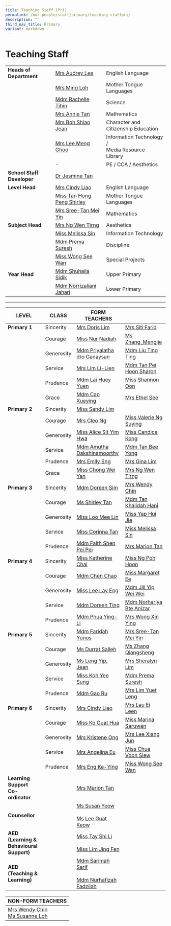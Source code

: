 ```yaml
---
title: Teaching Staff (Pri)
permalink: /our-people/staff/primary/teaching-staffpri/
description: ""
third_nav_title: Primary
variant: markdown
---
```

# **Teaching Staff**

| 	| 	|  	|
|---	|---	|---	|
| **Heads of Department** | [Mrs Audrey Lee](mailto:lim_ya_qi@moe.edu.sg) | English Language |
|  	| [Mrs Ming Loh](mailto:ming_loh@moe.edu.sg) 	| Mother Tongue Languages 	|
|  	| [Mdm Rachelle Tjhin](mailto:rachelle_tjhin_hui_ying@moe.edu.sg) 	| Science 	|
|  	| [Mrs Annie Tan](mailto:tan_kim_neo_annie@moe.edu.sg) 	| Mathematics 	|
|  	| [Mrs Boh Shiao Jean](mailto:lee_shiao_jean@moe.edu.sg) 	| Character and Citizenship Education 	|
|  	| [Mrs Lee Meng Choo](mailto:lim_meng_choo_a@moe.edu.sg) 	| Information Technology /<br>Media Resource Library 	|
|  	| - 	| PE / CCA / Aesthetics 	|
| **School Staff Developer** 	| [Dr Jesmine Tan](mailto:jesmine_tan@moe.edu.sg) 	|  	|
| **Level Head** 	| [Mrs Cindy Liao](mailto:woon_li_rong_cindy@moe.edu.sg) 	| English Language 	|
|  	| [Miss Tan Hong Peng Shirley](mailto:tan_hong_peng_shirley@moe.edu.sg) 	| Mother Tongue Languages 	|
|  	| [Mrs Sree-Tan Mei Yin](tan_mei_yin_a@moe.edu.sg) 	| Mathematics 	|
| **Subject Head** 	| [Mrs Ng Wen Tirng](mailto:yang_wen_tirng@moe.edu.sg) 	| Aesthetics 	|
|  	| [Miss Melissa Sin](mailto:sin_yue_ting_melissa@moe.edu.sg) 	| Information Technology 	|
|  	| [Mdm Prema Suresh](mailto:prema_suresh@moe.edu.sg) 	| Discipline 	|
|  	| [Miss Wong See Wan](mailto:wong_see_wan@moe.edu.sg) 	| Special Projects 	|
| **Year Head** 	|  [Mdm Shuhaila Sidik](mailto:shuhaila_sidik@moe.edu.sg)	| Upper Primary 	|
|  	| [Mdm Norrizaliani Jahari](mailto:norrizaliani_jahari@moe.edu.sg) 	| Lower Primary 	|

-----------------------------------------------------------------------




| **LEVEL** 	| CLASS 	| FORM TEACHERS 	|  	|
|---	|---	|---	|---	|
| **Primary 1** 	| Sincerity 	| [Mrs Doris Lim](mailto:chng_kim_leng_doris@moe.edu.sg) 	| [Mrs Siti Farid](mailto:siti_rakhmayati@moe.edu.sg) 	|
|  	| Courage 	| [Miss Nur Nadiah](mailto:nur_nadiah_ahmad_jani@moe.edu.sg) 	| [Ms Zhang_Mengjie](mailto:zhang_mengjie@moe.edu.sg) 	|
|  	| Generosity 	| [Mdm Priyalatha d/o Ganaysan](mailto:priyalatha_ganaysan@moe.edu.sg) 	| [Mdm Liu Ting Ting](mailto:liu_ting_ting@moe.edu.sg) 	|
|  	| Service 	| [Mrs Lim Li-Lien](mailto:cho_li-lien@moe.edu.sg) 	| [Mdm Tan Pei Hoon Sharon](mailto:tan_pei_hoon_sharon@moe.edu.sg) 	|
|  	| Prudence 	| [Mdm Lai Huey Yuen](mailto:lai_huey_yuen@moe.edu.sg) 	| [Miss Shannon Oon](mailto:oon_qian_yi_shannon@moe.edu.sg) 	|
|  	| Grace 	| [Mdm Cao Xueying](mailto:cao_xueying@moe.edu.sg) 	| [Mrs Ethel See](mailto:teh_hua_sim@moe.edu.sg) 	|
| **Primary 2** 	| Sincerity 	| [Miss Sandy Lim](mailto:lim_xue_li_sandy@moe.edu.sg) 	|  	|
|  	| Courage 	| [Mrs Cleo Ng](mailto:wong_yuin_ping_cleo@moe.edu.sg) 	| [Miss Valerie Ng Suying](mailto:valerie_ng_suying@moe.edu.sg) 	|
|  	| Generosity 	| [Miss Alice Sit Yim Hwa](mailto:sit_yim_hwa@moe.edu.sg) 	| [Miss Candice Kong](mailto:kong_kaijun_candice@moe.edu.sg) 	|
|  	| Service 	| [Mdm Amutha Dakshinamoorthy](mailto:amutha_dakshinamoorthy@moe.edu.sg) 	| [Mdm Tan Bee Yong](mailto:tan_bee_yong@moe.edu.sg) 	|
|  	| Prudence 	| [Mrs Emily Sng](mailto:Chua_Xing_Ting_Emily@moe.edu.sg) 	| [Mrs Gina Lim](mailto:poon_yoke_chee@moe.edu.sg) 	|
|  	| Grace 	| [Miss Chong Wei Yan](mailto:chong_wei_yan@moe.edu.sg) 	| [Mrs Ng Wen Tirng](mailto:yang_wen_tirng@moe.edu.sg) 	|
| **Primary 3** 	| Sincerity 	| [Mdm Doreen Sim](mailto:sim_ling_yim@moe.edu.sg) 	| [Mrs Wendy Chin](mailto:quek_siew_cheng@moe.edu.sg) 	|
|  	| Courage 	| [Ms Shirley Tan](mailto:tan_hong_peng_shirley@moe.edu.sg) 	| [Mdm Tan Khalidah Hani](mailto:tan_khalidah_hani@moe.edu.sg) 	|
|  	| Generosity 	| [Miss Loo Mee Lin](mailto:loo_mee_lin@moe.edu.sg) 	| [Miss Yap Hui Jie](mailto:yap_hui_jie@moe.edu.sg) 	|
|  	| Service 	| [Miss Corinna Tan](mailto:tan_cailing_corinna@moe.edu.sg) 	| [Miss Melissa Sin](mailto:sin_yue_ting_melissa@moe.edu.sg) 	|
|  	| Prudence 	| [Mdm Faith Shen Pei Pei](mailto:faith_shen_pei_pei@moe.edu.sg) 	| [Mrs Marion Tan](mailto:marion_winings@moe.edu.sg) 	|
| **Primary 4** 	| Sincerity 	| [Miss Katherine Chai](mailto:katherine_chai_kui_yi@moe.edu.sg) 	| [Miss Ng Poh Hoon](mailto:ng_poh_hoon@moe.edu.sg) 	|
|  	| Courage 	| [Mdm Chen Chao](mailto:chen_chao_a@moe.edu.sg) 	| [Miss Margaret Ee](mailto:ee_swee_keow_margaret@moe.edu.sg) 	|
|  	| Generosity 	| [Miss Lee Lay Eng](mailto:lee_lay_eng_a@moe.edu.sg) 	| [Mdm Jill Yip Wei Wei](mailto:yip_wei_wei@moe.edu.sg) 	|
|  	| Service 	| [Mdm Doreen Ting](mailto:ting_sye_ying_doreen@moe.edu.sg) 	| [Mdm Norhariya Bte Anizar](mailto:norhariya_anizar@moe.edu.sg) 	|
|  	| Prudence 	| [Mdm Phua Ying-Li](mailto:phua_ying-li@moe.edu.sg) 	| [Mrs Wong Xin Ying](mailto:ho_xin_ying@moe.edu.sg) 	|
| **Primary 5** 	| Sincerity 	| [Mdm Faridah Yunos](mailto:faridah_yunos@moe.edu.sg) 	| [Mrs Sree-Tan Mei Yin](mailto:tan_mei_yin_a@moe.edu.sg) 	|
|  	| Courage 	| [Ms Durrat Salleh](mailto:durrat_salleh@moe.edu.sg) 	| [Ms Zhang Qiangsheng](mailto:zhang_qiangsheng@moe.edu.sg) 	|
|  	| Generosity 	| [Ms Leng Yip, Jean](mailto:leng_yip_jean@moe.edu.sg) 	| [Mrs Sheralyn Lim](mailto:koo_lu-ming_sheralyn@moe.edu.sg) 	|
|  	| Service 	| [Miss Koh Yee Sung](mailto:koh_yee_sung@moe.edu.sg) 	| [Mdm Prema Suresh](mailto:prema_prabhakaran@moe.edu.sg) 	|
|  	| Prudence 	| [Mdm Gao Ru](mailto:gao_ru@moe.edu.sg) 	| [Mrs Lim Yuet Leng](mailto:toh_yuet_leng@moe.edu.sg) 	|
| **Primary 6** 	| Sincerity 	| [Mrs Cindy Liao](mailto:woon_li_rong_cindy@moe.edu.sg) 	| [Mrs Lau Ei Leen](mailto:tay_ei_leen@moe.edu.sg) 	|
|  	| Courage 	| [Miss Ko Guat Hua](mailto:ko_guat_hua@moe.edu.sg) 	| [Miss Marina Saruwan](mailto:marina_saruwan@moe.edu.sg) 	|
|  	| Generosity 	| [Mrs Kristene Ong](mailto:kristene_chan_yan_jun@moe.edu.sg) 	| [Mrs Lee Xiang Jun](mailto:heng_xiang_jun@moe.edu.sg) 	|
|  	| Service 	| [Mrs Angelina Eu](mailto:low_shu_ling_angelina@moe.edu.sg) 	| [Miss Chua Voon Siew](mailto:chua_voon_siew@moe.edu.sg) 	|
|  	| Prudence 	| [Mrs Eng Ke-Ying](mailto:chua_ke_ying@moe.edu.sg) 	| [Miss Wong See Wan](mailto:wong_see_wan@moe.edu.sg) 	|
| **Learning Support<br>Co-ordinator** 	|  	| [Mrs Marion Tan](mailto:marion_winings@moe.edu.sg) 	|  	|
| **Counsellor** 	|  	| [Ms Susan Yeow](mailto:yeow_mei_mei_susan@moe.edu.sg)<br><br>[Ms Lee Guat Keow](mailto:lee_guat_keow@moe.edu.sg) 	|  	|
| **AED (Learning &amp; Behavioural Support)** 	|  	| [Miss Tay Shi Li](mailto:tay_shi_li@moe.edu.sg)<br><br>[Miss Lim Jing Fen](mailto:lim_jing_fen@moe.edu.sg) 	|  	|
| **AED (Teaching &amp; Learning)** 	|  	| [Mdm Sarimah Sarif](mailto:sarimah_sarif@moe.edu.sg)<br><br>[Mdm Nurhafizah Fadzilah](mailto:nurhafizah_haris_fadzilah@moe.edu.sg) 	|  	|


| NON-FORM TEACHERS 	|
|---	|
| [Mrs Wendy Chin](mailto:quek_siew_cheng@moe.edu.sg)<br>[Ms Susanne Loh](mailto:hee_seok_lan@moe.edu.sg) 	|